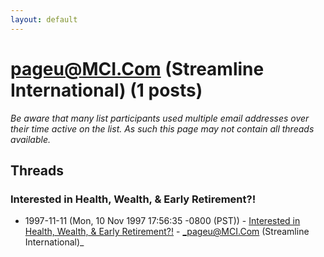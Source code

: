 ```yaml
---
layout: default
---
```


# pageu@MCI.Com (Streamline International) (1 posts)

_Be aware that many list participants used multiple email addresses over their time active on the list. As such this page may not contain all threads available._

## Threads

### Interested in Health, Wealth, & Early Retirement?!
+ 1997-11-11 (Mon, 10 Nov 1997 17:56:35 -0800 (PST)) - [Interested in Health, Wealth, & Early Retirement?!](/archive/1997/11/3f31a88eaf970a52ffeb3993e7f47c053db51621b03cf822d6b3d1378ae826f9) - _pageu@MCI.Com (Streamline International)_

